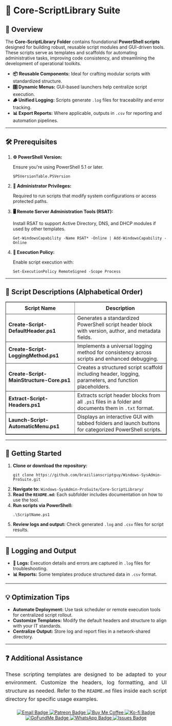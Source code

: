 <div>
  <h1>📂 Core-ScriptLibrary Suite</h1>

  <h2>📝 Overview</h2>
  <p>
    The <strong>Core-ScriptLibrary Folder</strong> contains foundational <strong>PowerShell scripts</strong> designed for 
    building robust, reusable script modules and GUI-driven tools. These scripts serve as templates and scaffolds 
    for automating administrative tasks, improving code consistency, and streamlining the development of operational toolkits.
  </p>

  <ul>
    <li><strong>📦 Reusable Components:</strong> Ideal for crafting modular scripts with standardized structure.</li>
    <li><strong>🎛️ Dynamic Menus:</strong> GUI-based launchers help centralize script execution.</li>
    <li><strong>🪵 Unified Logging:</strong> Scripts generate <code>.log</code> files for traceability and error tracking.</li>
    <li><strong>📊 Export Reports:</strong> Where applicable, outputs in <code>.csv</code> for reporting and automation pipelines.</li>
  </ul>

  <hr />

  <h2>🛠️ Prerequisites</h2>
  <ol>
    <li>
      <strong>⚙️ PowerShell Version:</strong>
      <p>Ensure you're using PowerShell 5.1 or later.</p>
      <pre><code>$PSVersionTable.PSVersion</code></pre>
    </li>
    <li>
      <strong>🔑 Administrator Privileges:</strong>
      <p>Required to run scripts that modify system configurations or access protected paths.</p>
    </li>
    <li>
      <strong>🖥️ Remote Server Administration Tools (RSAT):</strong>
      <p>Install RSAT to support Active Directory, DNS, and DHCP modules if used by other templates.</p>
      <pre><code>Get-WindowsCapability -Name RSAT* -Online | Add-WindowsCapability -Online</code></pre>
    </li>
    <li>
      <strong>🔧 Execution Policy:</strong>
      <p>Enable script execution with:</p>
      <pre><code>Set-ExecutionPolicy RemoteSigned -Scope Process</code></pre>
    </li>
  </ol>

  <hr />

  <h2>📄 Script Descriptions (Alphabetical Order)</h2>
  <table border="1" style="border-collapse: collapse; width: 100%;">
    <thead>
      <tr>
        <th style="padding: 8px;">Script Name</th>
        <th style="padding: 8px;">Description</th>
      </tr>
    </thead>
    <tbody>
      <tr>
        <td><strong>Create-Script-DefaultHeader.ps1</strong></td>
        <td>Generates a standardized PowerShell script header block with version, author, and metadata fields.</td>
      </tr>
      <tr>
        <td><strong>Create-Script-LoggingMethod.ps1</strong></td>
        <td>Implements a universal logging method for consistency across scripts and enhanced debugging.</td>
      </tr>
      <tr>
        <td><strong>Create-Script-MainStructure-Core.ps1</strong></td>
        <td>Creates a structured script scaffold including header, logging, parameters, and function placeholders.</td>
      </tr>
      <tr>
        <td><strong>Extract-Script-Headers.ps1</strong></td>
        <td>Extracts script header blocks from all <code>.ps1</code> files in a folder and documents them in <code>.txt</code> format.</td>
      </tr>
      <tr>
        <td><strong>Launch-Script-AutomaticMenu.ps1</strong></td>
        <td>Displays an interactive GUI with tabbed folders and launch buttons for categorized PowerShell scripts.</td>
      </tr>
    </tbody>
  </table>

  <hr />

  <h2>🚀 Getting Started</h2>
  <ol>
    <li><strong>Clone or download the repository:</strong>
      <pre><code>git clone https://github.com/brazilianscriptguy/Windows-SysAdmin-ProSuite.git</code></pre>
    </li>
    <li><strong>Navigate to:</strong> <code>Windows-SysAdmin-ProSuite/Core-ScriptLibrary/</code></li>
    <li><strong>Read the <code>README.md</code>:</strong> Each subfolder includes documentation on how to use the tool.</li>
    <li><strong>Run scripts via PowerShell:</strong>
      <pre><code>.\ScriptName.ps1</code></pre>
    </li>
    <li><strong>Review logs and output:</strong> Check generated <code>.log</code> and <code>.csv</code> files for script results.</li>
  </ol>

  <hr />

  <h2>📝 Logging and Output</h2>
  <ul>
    <li><strong>📄 Logs:</strong> Execution details and errors are captured in <code>.log</code> files for troubleshooting.</li>
    <li><strong>📊 Reports:</strong> Some templates produce structured data in <code>.csv</code> format.</li>
  </ul>

  <hr />

  <h2>💡 Optimization Tips</h2>
  <ul>
    <li><strong>Automate Deployment:</strong> Use task scheduler or remote execution tools for centralized script rollout.</li>
    <li><strong>Customize Templates:</strong> Modify the default headers and structure to align with your IT standards.</li>
    <li><strong>Centralize Output:</strong> Store log and report files in a network-shared directory.</li>
  </ul>

  <hr />

  <h2>❓ Additional Assistance</h2>
  <p style="text-align: justify; font-size: 16px; line-height: 1.6;">
    These scripting templates are designed to be adapted to your environment. Customize the headers, log formatting, and 
    UI structure as needed. Refer to the <code>README.md</code> files inside each script directory for specific usage examples.
  </p>

  <div align="center" style="margin-top: 20px;">
    <a href="mailto:luizhamilton.lhr@gmail.com" target="_blank">
      <img src="https://img.shields.io/badge/Email-luizhamilton.lhr@gmail.com-D14836?style=for-the-badge&logo=gmail" alt="Email Badge">
    </a>
    <a href="https://patreon.com/brazilianscriptguy" target="_blank">
      <img src="https://img.shields.io/badge/Patreon-Support-red?style=for-the-badge&logo=patreon" alt="Patreon Badge">
    </a>
    <a href="https://buymeacoffee.com/brazilianscriptguy" target="_blank">
      <img src="https://img.shields.io/badge/Buy%20Me%20a%20Coffee-yellow?style=for-the-badge&logo=buymeacoffee" alt="Buy Me Coffee">
    </a>
    <a href="https://ko-fi.com/brazilianscriptguy" target="_blank">
      <img src="https://img.shields.io/badge/Ko--fi-Support-blue?style=for-the-badge&logo=kofi" alt="Ko-fi Badge">
    </a>
    <a href="https://gofund.me/4599d3e6" target="_blank">
      <img src="https://img.shields.io/badge/GoFundMe-Donate-green?style=for-the-badge&logo=gofundme" alt="GoFundMe Badge">
    </a>
    <a href="https://whatsapp.com/channel/0029VaEgqC50G0XZV1k4Mb1c" target="_blank">
      <img src="https://img.shields.io/badge/WhatsApp-Join%20Us-25D366?style=for-the-badge&logo=whatsapp" alt="WhatsApp Badge">
    </a>
    <a href="https://github.com/brazilianscriptguy/Windows-SysAdmin-ProSuite/issues" target="_blank">
      <img src="https://img.shields.io/badge/Report%20Issues-GitHub-blue?style=for-the-badge&logo=github" alt="Issues Badge">
    </a>
  </div>
</div>
